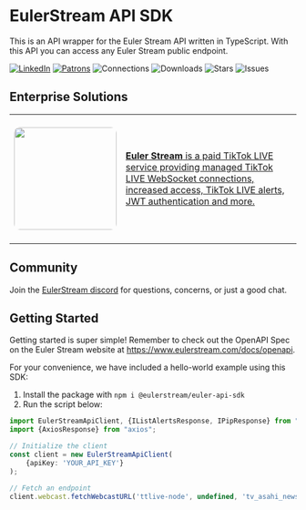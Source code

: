# EulerStream API SDK

This is an API wrapper for the Euler Stream API written in TypeScript. 
With this API you can access any Euler Stream public endpoint. 

[![LinkedIn](https://img.shields.io/badge/LinkedIn-0077B5?style=for-the-badge&logo=linkedin&logoColor=white&style=flat-square)](https://www.linkedin.com/in/isaackogan/)
[![Patrons](https://www.eulerstream.com/api/pips/patrons?v=002)](https://www.eulerstream.com/)
![Connections](https://tiktok.eulerstream.com/analytics/pips/1)
![Downloads](https://img.shields.io/npm/dy/@eulerstream/euler-api-sdk)
![Stars](https://img.shields.io/github/stars/EulerStream/EulerApiSdk?style=flat&color=0274b5&alt=1)
![Issues](https://img.shields.io/github/issues/EulerStream/EulerApiSdk)


## Enterprise Solutions

<table>
<tr>
    <td><br/><img width="180px" style="border-radius: 10px" src="https://raw.githubusercontent.com/isaackogan/TikTokLive/master/.github/SquareLogo.png"><br/><br/></td>
    <td>
        <a href="https://www.eulerstream.com">
            <strong>Euler Stream</strong> is a paid TikTok LIVE service providing managed TikTok LIVE WebSocket connections, increased access, TikTok LIVE alerts, JWT authentication and more.
        </a>
    </td>
</tr>
</table>


## Community

Join the [EulerStream discord](https://www.eulerstream.com/discord) for questions, concerns, or just a good chat.

## Getting Started

Getting started is super simple! Remember to check out the OpenAPI Spec on the Euler Stream website at https://www.eulerstream.com/docs/openapi. 

For your convenience, we have included a hello-world example using this SDK:

1. Install the package with `npm i @eulerstream/euler-api-sdk`
2. Run the script below:


```ts
import EulerStreamApiClient, {IListAlertsResponse, IPipResponse} from "@eulerstream/euler-api-sdk";
import {AxiosResponse} from "axios";

// Initialize the client
const client = new EulerStreamApiClient(
    {apiKey: 'YOUR_API_KEY'}
);

// Fetch an endpoint
client.webcast.fetchWebcastURL('ttlive-node', undefined, 'tv_asahi_news').then((res: AxiosResponse<any>) => console.log("Got Webcast Fetch:", res.status, "Length:", JSON.stringify(res?.data).length));
```
